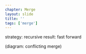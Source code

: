 ```yaml
---
chapter: Merge
layout: slide
title: ''
tags: ['merge']
---
```


strategy: recursive 
result: fast forward

(diagram: conflicting merge)